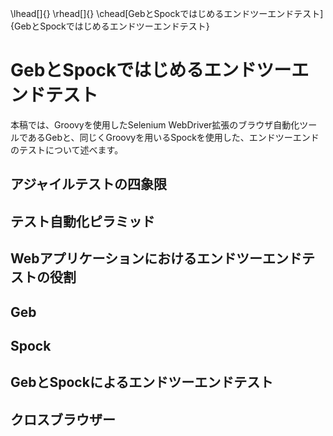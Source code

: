 \lhead[]{}
\rhead[]{}
\chead[GebとSpockではじめるエンドツーエンドテスト]{GebとSpockではじめるエンドツーエンドテスト}

# GebとSpockではじめるエンドツーエンドテスト

本稿では、Groovyを使用したSelenium WebDriver拡張のブラウザ自動化ツールであるGebと、同じくGroovyを用いるSpockを使用した、エンドツーエンドのテストについて述べます。

## アジャイルテストの四象限

## テスト自動化ピラミッド

## Webアプリケーションにおけるエンドツーエンドテストの役割

## Geb

## Spock

## GebとSpockによるエンドツーエンドテスト

## クロスブラウザー
